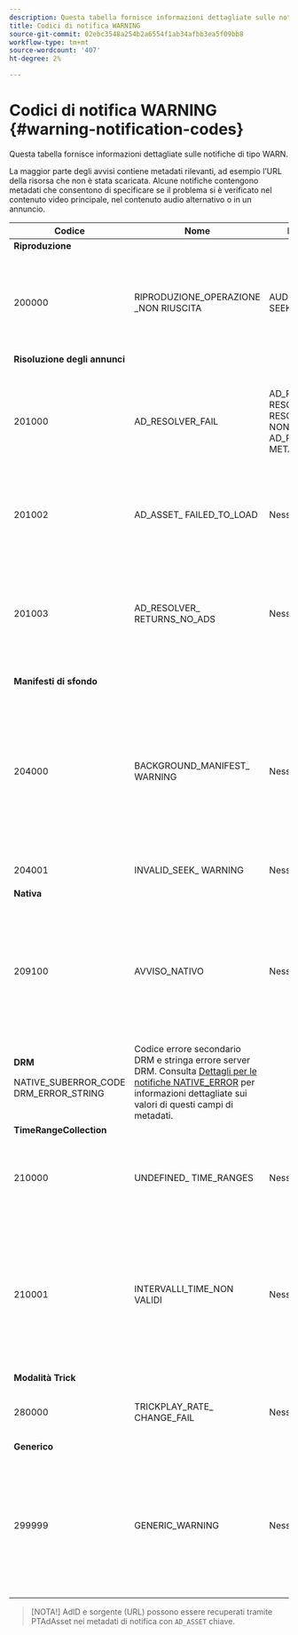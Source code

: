 ```yaml
---
description: Questa tabella fornisce informazioni dettagliate sulle notifiche di tipo WARN.
title: Codici di notifica WARNING
source-git-commit: 02ebc3548a254b2a6554f1ab34afbb3ea5f09bb8
workflow-type: tm+mt
source-wordcount: '407'
ht-degree: 2%

---
```


# Codici di notifica WARNING {#warning-notification-codes}

Questa tabella fornisce informazioni dettagliate sulle notifiche di tipo WARN.

<!--<a id="section_F25366B6703040E3ADA993C113618F01"></a>-->

La maggior parte degli avvisi contiene metadati rilevanti, ad esempio l’URL della risorsa che non è stata scaricata. Alcune notifiche contengono metadati che consentono di specificare se il problema si è verificato nel contenuto video principale, nel contenuto audio alternativo o in un annuncio.

<table frame="all" colsep="1" rowsep="1" id="table_C24772DF203B4DB2ACE6B475698C4C58"> 
 <thead> 
  <tr rowsep="1"> 
   <th colname="1" class="entry"> Codice </th> 
   <th colname="2" class="entry"> Nome </th> 
   <th colname="3" class="entry"> InnerNotification </th> 
   <th colname="4" class="entry"> Chiavi metadati </th> 
   <th colname="5" class="entry"> Commenti </th> 
  </tr> 
 </thead>
 <tbody> 
  <tr rowsep="1"> 
   <td colname="1"><b>Riproduzione</b> </td> 
   <td colname="2"> </td> 
   <td colname="3"> </td> 
   <td colname="4"> </td> 
   <td colname="5"> </td> 
  </tr> 
  <tr rowsep="1"> 
   <td colname="1"><span class="codeph"> 200000 </span> </td> 
   <td colname="2"><span class="codeph"> RIPRODUZIONE_OPERAZIONE _NON RIUSCITA </span> </td> 
   <td colname="3"><span class="codeph"> AUDIO_TRACK_ERROR </span><span class="codeph"> SEEK_ERROR </span> </td> 
   <td colname="4"><span class="codeph"> DESCRIZIONE </span> </td> 
   <td colname="5"> <p>Un'operazione relativa alla riproduzione non è riuscita, ma la riproduzione potrebbe continuare. </p> </td> 
  </tr> 
  <tr rowsep="1"> 
   <td colname="1"><b>Risoluzione degli annunci</b> </td> 
   <td colname="2"> </td> 
   <td colname="3"> </td> 
   <td colname="4"> </td> 
   <td colname="5"> </td> 
  </tr> 
  <tr rowsep="1"> 
   <td colname="1"><span class="codeph"> 201000 </span> </td> 
   <td colname="2"><span class="codeph"> AD_RESOLVER_FAIL </span> </td> 
   <td colname="3"><span class="codeph"> AD_RESOLVER_ RESOLVE_FAIL </span><span class="codeph"> RESOURCE_PLACEMENT_ NON RIUSCITO </span><span class="codeph"> AD_RESOLVER_ METADATA_INVALID </span> </td> 
   <td colname="4"> <p>Nessuno </p> </td> 
   <td colname="5"> <p>Ad-resolver non è riuscito a risolvere/inserire il contenuto dell’annuncio. La riproduzione potrebbe continuare. </p> </td> 
  </tr> 
  <tr rowsep="1"> 
   <td colname="1"><span class="codeph"> 201002</span> </td> 
   <td colname="2"><span class="codeph"> AD_ASSET_ FAILED_TO_LOAD</span> </td> 
   <td colname="3"> <p>Nessuno </p> </td> 
   <td colname="4"><span class="codeph"> AD_ASSET, INTERNAL_ERROR</span> </td> 
   <td colname="5"> <p>Si è verificato un errore durante il caricamento di un contenuto creativo dell’annuncio. </p> </td> 
  </tr> 
  <tr rowsep="1"> 
   <td colname="1"><span class="codeph"> 201003</span> </td> 
   <td colname="2"><span class="codeph"> AD_RESOLVER_ RETURNS_NO_ADS</span> </td> 
   <td colname="3"> <p>Nessuno </p> </td> 
   <td colname="4"><span class="codeph"> INTERNAL_ERROR, AD_ID,DESCRIZIONE</span> </td> 
   <td colname="5"> <p>Risoluzione dell'annuncio non riuscita a causa di un URL VAST non valido o perché non è stato restituito alcun annuncio dal wrapper VAST. </p> </td> 
  </tr> 
  <tr rowsep="1"> 
   <td colname="1"><b>Manifesti di sfondo</b> </td> 
   <td colname="2"> </td> 
   <td colname="3"> </td> 
   <td colname="4"> </td> 
   <td colname="5"> </td> 
  </tr> 
  <tr rowsep="1"> 
   <td colname="1"><span class="codeph"> 204000 </span> </td> 
   <td colname="2"><span class="codeph"> BACKGROUND_MANIFEST_ WARNING</span> </td> 
   <td colname="3"> <p>Nessuno </p> </td> 
   <td colname="4"><span class="codeph"> BACKGROUND_MANIFEST_ WARNING_ERROR</span> <span class="codeph"> BACKGROUND_MANIFEST_ WARNING_NAME</span> <span class="codeph"> DESCRIZIONE</span> </td> 
   <td colname="5"> <p> Errore nel download del manifesto in background. Qualsiasi problema nell’aggiornamento del manifesto in background viene inviato come avviso TVSDK e non causa l’interruzione della riproduzione. </p> </td> 
  </tr> 
  <tr rowsep="1"> 
   <td colname="1"><span class="codeph"> 204001 </span> </td> 
   <td colname="2"><span class="codeph"> INVALID_SEEK_ WARNING</span> </td> 
   <td colname="3"> <p>Nessuno </p> </td> 
   <td colname="4"><span class="codeph"> DESCRIZIONE</span> </td> 
   <td colname="5"> <p> </p> </td> 
  </tr> 
  <tr rowsep="1"> 
   <td colname="1"><b>Nativa</b> </td> 
   <td colname="2"> </td> 
   <td colname="3"> </td> 
   <td colname="4"> </td> 
   <td colname="5"> </td> 
  </tr> 
  <tr rowsep="1"> 
   <td colname="1" morerows="1"><span class="codeph"> 209100 </span> </td> 
   <td colname="2" morerows="1"><span class="codeph"> AVVISO_NATIVO </span> </td> 
   <td colname="3" morerows="1"> <p>Nessuno </p> </td> 
   <td colname="4"><b>AVE</b> <p><span class="codeph"> NATIVE_ERROR_CODE </span><span class="codeph"> NOME_ERRORE_NATIVO </span><span class="codeph"> DESCRIZIONE </span> </p> </td> 
   <td colname="5"> <p>Errore della libreria AVE di basso livello. </p> <p>Consulta <a href="../../../tvsdk-1.4-for-android/android-1.4-tvsdk-notification/notification-codes/native-error-summary/android-1.4-native-error-summary.md" format="html" scope="external"> Dettagli per le notifiche NATIVE_ERROR</a> per informazioni dettagliate sui valori di questi campi di metadati. </p> </td> 
  </tr> 
  <tr rowsep="1"> 
   <td colname="4"><b>DRM</b> <p><span class="codeph"> NATIVE_SUBERROR_CODE</span> <span class="codeph"> DRM_ERROR_STRING</span> </p> </td> 
   <td colname="5"> Codice errore secondario DRM e stringa errore server DRM. Consulta <a href="../../../tvsdk-1.4-for-android/android-1.4-tvsdk-notification/notification-codes/native-error-summary/android-1.4-native-error-summary.md" format="html" scope="external"> Dettagli per le notifiche NATIVE_ERROR</a> per informazioni dettagliate sui valori di questi campi di metadati.</td> 
  </tr> 
  <tr rowsep="1"> 
   <td colname="1"><b>TimeRangeCollection</b> </td> 
   <td colname="2"> </td> 
   <td colname="3"> </td> 
   <td colname="4"> </td> 
   <td colname="5"> </td> 
  </tr> 
  <tr rowsep="1"> 
   <td colname="1"><span class="codeph"> 210000 </span> </td> 
   <td colname="2"><span class="codeph"> UNDEFINED_ TIME_RANGES </span> </td> 
   <td colname="3"> <p>Nessuno </p> </td> 
   <td colname="4"> Nessuno </td> 
   <td colname="5"> La modalità di segnalazione degli annunci è definita come intervallo personalizzato, ma non sono definiti intervalli. </td> 
  </tr> 
  <tr rowsep="1"> 
   <td colname="1"><span class="codeph"> 210001 </span> </td> 
   <td colname="2"><span class="codeph"> INTERVALLI_TIME_NON VALIDI </span> </td> 
   <td colname="3"> <p>Nessuno </p> </td> 
   <td colname="4"><span class="codeph"> DESCRIZIONE </span> </td> 
   <td colname="5"> <p> Uno o più intervalli di tempo non sono validi e verranno ignorati o modificati. </p> <p> DESCRIPTION è una stringa contenente la descrizione degli intervalli non validi. </p> </td> 
  </tr> 
  <tr rowsep="1"> 
   <td colname="1"><b>Modalità Trick</b> </td> 
   <td colname="2"> </td> 
   <td colname="3"> </td> 
   <td colname="4"> </td> 
   <td colname="5"> </td> 
  </tr> 
  <tr rowsep="1"> 
   <td colname="1"><span class="codeph"> 280000 </span> </td> 
   <td colname="2"><span class="codeph"> TRICKPLAY_RATE_ CHANGE_FAIL</span> </td> 
   <td colname="3"> <p>Nessuno </p> </td> 
   <td colname="4"><span class="codeph"> DESCRIZIONE</span> </td> 
   <td colname="5"> <p> Modifica della frequenza non riuscita. </p> </td> 
  </tr> 
  <tr rowsep="1"> 
   <td colname="1"><b>Generico</b> </td> 
   <td colname="2"> </td> 
   <td colname="3"> </td> 
   <td colname="4"> </td> 
   <td colname="5"> </td> 
  </tr> 
  <tr rowsep="0"> 
   <td colname="1"><span class="codeph"> 299999 </span> </td> 
   <td colname="2"><span class="codeph"> GENERIC_WARNING </span> </td> 
   <td colname="3"> <p>Nessuno </p> </td> 
   <td colname="4"> <p>Nessuno </p> </td> 
   <td colname="5"> <p>Contrassegna un evento di avviso generico. Non effettivamente emesso da TVSDK. È solo un indicatore della fine dell’intervallo di codici numerici corrispondenti agli eventi di avviso. </p> </td> 
  </tr> 
 </tbody> 
</table>

>[NOTA!] AdID e sorgente (URL) possono essere recuperati tramite PTAdAsset nei metadati di notifica con `AD_ASSET` chiave.

